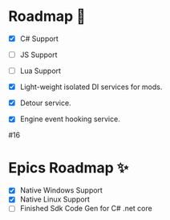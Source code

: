 # Roadmap 🚀
- [x] C# Support
- [ ] JS Support
- [ ] Lua Support

- [x] Light-weight isolated DI services for mods.
- [x] Detour service.
- [x] Engine event hooking service.  

#16

# Epics Roadmap ✨
- [x] Native Windows Support
- [x] Native Linux Support
- [ ] Finished Sdk Code Gen for C# .net core